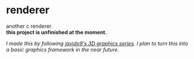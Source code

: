 # renderer
another c renderer.\
**this project is unfinished at the moment.**

*I made this by following [javidx9's 3D graphics series](https://www.youtube.com/watch?v=ih20l3pJoeU). I plan to turn this into a basic graphics framework in the near future.*